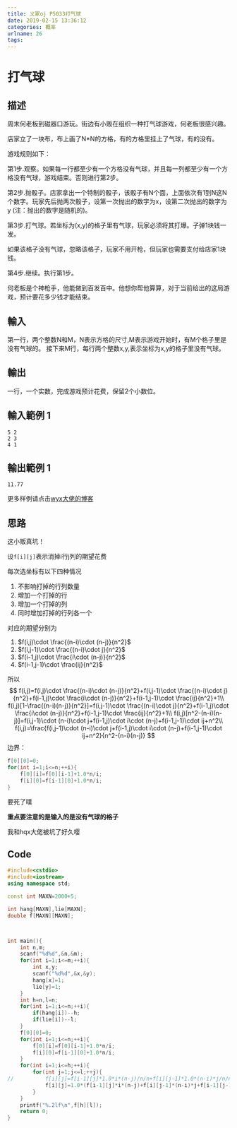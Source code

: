 ```yaml
---
title: 义冢oj P5033打气球
date: 2019-02-15 13:36:12
categories: 概率
urlname: 26
tags:
---
```

<!--markdown-->
# 打气球

## 描述

周末何老板到磁器口游玩。街边有小贩在组织一种打气球游戏，何老板很感兴趣。 

店家立了一块布，布上画了N*N的方格，有的方格里挂上了气球，有的没有。 

游戏规则如下： 

第1步.观察。如果每一行都至少有一个方格没有气球，并且每一列都至少有一个方格没有气球，游戏结束。否则进行第2步。 

第2步.抛骰子。店家拿出一个特制的骰子，该骰子有N个面，上面依次有1到N这N 个数字。玩家先后抛两次骰子，设第一次抛出的数字为x，设第二次抛出的数字为y (注：抛出的数字是随机的)。 

第3步.打气球。若坐标为(x,y)的格子里有气球，玩家必须将其打爆。子弹1块钱一发。

如果该格子没有气球，忽略该格子，玩家不用开枪，但玩家也需要支付给店家1块钱。 

第4步.继续。执行第1步。  

何老板是个神枪手，他能做到百发百中。他想你帮他算算，对于当前给出的这局游戏，预计要花多少钱才能结束。 



## 輸入

第一行，两个整数N和M，N表示方格的尺寸,M表示游戏开始时，有M个格子里是没有气球的。 接下来M行，每行两个整数x,y,表示坐标为x,y的格子里没有气球。



## 輸出

一行，一个实数，完成游戏预计花费，保留2个小数位。 



## 輸入範例 1                 

```
5 2 
2 3 
4 1
```

## 輸出範例 1

```
11.77
```

更多样例请点击[wyx大佬的博客](https://wuyanxi.top/2019/02/15/20190201-%E6%95%B0%E8%AE%BA%E9%98%B6%E6%AE%B5%E8%80%83%E8%AF%95%E9%A2%98%E7%9B%AE%E6%80%BB%E7%BB%93/#3-%E6%89%93%E6%B0%94%E7%90%83-Shoot)

## 思路

这小贩真坑！

设```f[i][j]```表示消掉i行j列的期望花费

每次选坐标有以下四种情况

1. 不影响打掉的行列数量
2. 增加一个打掉的行
3. 增加一个打掉的列
4. 同时增加打掉的行列各一个

对应的期望分别为

1. $f(i,j)\cdot \frac{(n-i)\cdot (n-j)}{n^2}$
2. $f(i,j-1)\cdot \frac{(n-i)\cdot j}{n^2}$
3. $f(i-1,j)\cdot \frac{i\cdot (n-j)}{n^2}$
4. $f(i-1,j-1)\cdot \frac{ij}{n^2}$

所以
$$
f(i,j)=f(i,j)\cdot \frac{(n-i)\cdot (n-j)}{n^2}+f(i,j-1)\cdot \frac{(n-i)\cdot j}{n^2}+f(i-1,j)\cdot \frac{i\cdot (n-j)}{n^2}+f(i-1,j-1)\cdot \frac{ij}{n^2}+1\\
f(i,j)[1-\frac{(n-i)(n-j)}{n^2}]=f(i,j-1)\cdot \frac{(n-i)\cdot j}{n^2}+f(i-1,j)\cdot \frac{i\cdot (n-j)}{n^2}+f(i-1,j-1)\cdot \frac{ij}{n^2}+1\\
f(i,j)[n^2-(n-i)(n-j)]=f(i,j-1)\cdot (n-i)\cdot j+f(i-1,j)\cdot i\cdot (n-j)+f(i-1,j-1)\cdot ij+n^2\\
f(i,j)=\frac{f(i,j-1)\cdot (n-i)\cdot j+f(i-1,j)\cdot i\cdot (n-j)+f(i-1,j-1)\cdot ij+n^2}{n^2-(n-i)(n-j)}
$$
边界：

```cpp
f[0][0]=0;
for(int i=1;i<=n;++i){
	f[0][i]=f[0][i-1]+1.0*n/i;
	f[i][0]=f[i-1][0]+1.0*n/i;
}
```

要死了噗

**重点要注意的是输入的是没有气球的格子**

我和hqx大佬被坑了好久嘤

## Code

```cpp
#include<cstdio> 
#include<iostream>
using namespace std;

const int MAXN=2000+5;

int hang[MAXN],lie[MAXN];
double f[MAXN][MAXN];



int main(){
	int n,m;
	scanf("%d%d",&n,&m);
	for(int i=1;i<=m;++i){
		int x,y;
		scanf("%d%d",&x,&y);
		hang[x]=1;
		lie[y]=1;
	}
	int h=n,l=n;
	for(int i=1;i<=n;++i){
		if(hang[i])--h;
		if(lie[i])--l;
	}
	f[0][0]=0;
	for(int i=1;i<=n;++i){
		f[0][i]=f[0][i-1]+1.0*n/i;
		f[i][0]=f[i-1][0]+1.0*n/i;
	}
	for(int i=1;i<=h;++i){
		for(int j=1;j<=l;++j){
//			f[i][j]=f[i-1][j]*1.0*i*(n-j)/n/n+f[i][j-1]*1.0*(n-i)*j/n/n+f[i-1][j-1]*1.0*i*j/n/n+f[i][j]*1.0*(n-i)*(n-j)/n/n+1;
			f[i][j]=1.0*(f[i-1][j]*i*(n-j)+f[i][j-1]*(n-i)*j+f[i-1][j-1]*i*j+n*n)/(n*n-(n-i)*(n-j));
		}
	}
	printf("%.2lf\n",f[h][l]);
	return 0;
}
```

